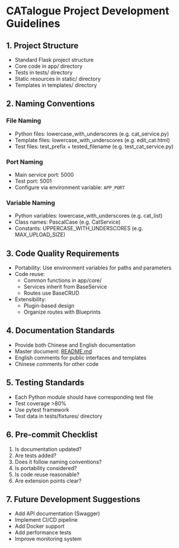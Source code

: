 # CATalogue Project Development Guidelines

## 1. Project Structure
- Standard Flask project structure
- Core code in app/ directory
- Tests in tests/ directory
- Static resources in static/ directory
- Templates in templates/ directory

## 2. Naming Conventions
### File Naming
- Python files: lowercase_with_underscores (e.g. cat_service.py)
- Template files: lowercase_with_underscores (e.g. edit_cat.html)
- Test files: test_prefix + tested_filename (e.g. test_cat_service.py)

### Port Naming
- Main service port: 5000
- Test port: 5001
- Configure via environment variable: `APP_PORT`

### Variable Naming
- Python variables: lowercase_with_underscores (e.g. cat_list)
- Class names: PascalCase (e.g. CatService)
- Constants: UPPERCASE_WITH_UNDERSCORES (e.g. MAX_UPLOAD_SIZE)

## 3. Code Quality Requirements
- Portability: Use environment variables for paths and parameters
- Code reuse:
  - Common functions in app/core/
  - Services inherit from BaseService
  - Routes use BaseCRUD
- Extensibility:
  - Plugin-based design
  - Organize routes with Blueprints

## 4. Documentation Standards
- Provide both Chinese and English documentation
- Master document: [README.md](README.md)
- English comments for public interfaces and templates
- Chinese comments for other code

## 5. Testing Standards
- Each Python module should have corresponding test file
- Test coverage >80%
- Use pytest framework
- Test data in tests/fixtures/ directory

## 6. Pre-commit Checklist
1. Is documentation updated?
2. Are tests added?
3. Does it follow naming conventions?
4. Is portability considered?
5. Is code reuse reasonable?
6. Are extension points clear?

## 7. Future Development Suggestions
- Add API documentation (Swagger)
- Implement CI/CD pipeline
- Add Docker support
- Add performance tests
- Improve monitoring system
